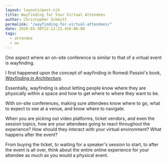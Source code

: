 ```yaml
---
layout: layouts/post.njk
title: Wayfinding for Your Virtual Attendees
author: Christopher Schmitt
permalink: "/wayfinding-for-virtual-attendees/"
date: 2020-03-30T12:11:23.456-06:00
tags:
  - attendee
  - ux
---
```


One aspect where an on-site conference is similar to that of a virtual event is wayfinding. 

I first happened upon the concept of wayfinding in Romedi Passini's book, _[Wayfinding in Architecture](https://amzn.to/3axhxIY)_.

Essentially, wayfinding is about letting people know where they are physically within a space and how to get where to where they want to be.

With on-site conferences, making sure attendees know where to go, what to expect to see at a venue, and know where to navigate.

When you are picking out video platforms, ticket vendors, and even the session topics, how are your attendees going to react throughout the experience? How should they interact with your virtual environment? What happens after the event? 

From buying the ticket, to waiting for a speaker's session to start, to after the event is all over, think about the entire online experience for your attendee as much as you would a physical event.